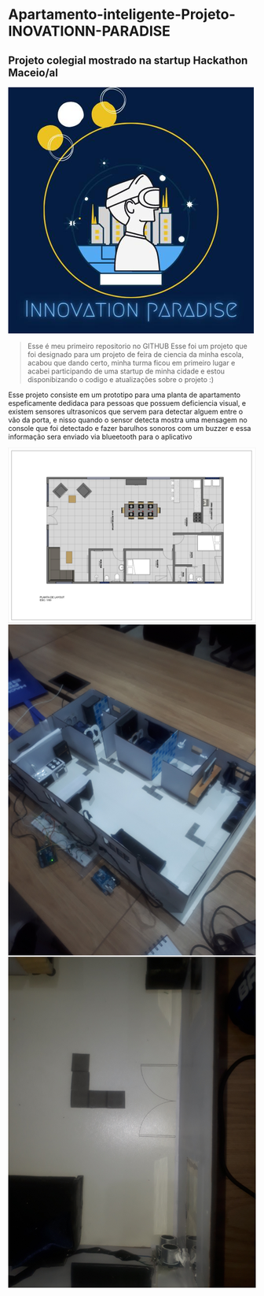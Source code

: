 # Apartamento-inteligente-Projeto-INOVATIONN-PARADISE
## Projeto colegial mostrado na startup Hackathon Maceio/al

![imagens](logoinnovationparadise.jpeg)

> Esse é meu primeiro repositorio no GITHUB
Esse foi um projeto que foi designado para um projeto de feira de ciencia da 
minha escola, acabou que dando certo, minha turma ficou em primeiro lugar e acabei participando de uma startup de minha cidade e estou disponibizando o codigo e atualizações sobre o projeto :)


Esse projeto consiste em um prototipo para uma planta de apartamento espeficamente dedidaca para pessoas que possuem deficiencia visual, e existem sensores 
ultrasonicos que servem para detectar alguem entre o vão da porta, e nisso quando o sensor detecta mostra uma mensagem no console que foi detectado e fazer 
barulhos sonoros com um buzzer e essa informação sera enviado via blueetooth para o aplicativo

![imagens](plantaprojeto.jpg)
![imagens](mostrandomaquete.jpg)
![imagens](mostrandomaquete2.jpg)
